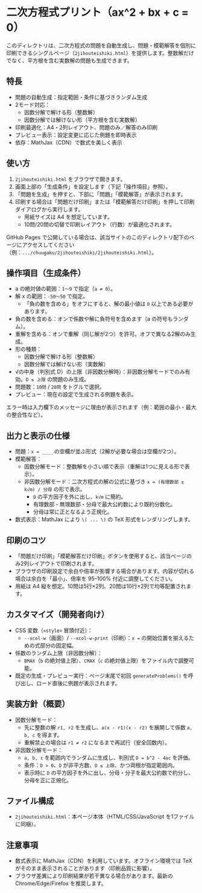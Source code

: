 # 二次方程式プリント（ax^2 + bx + c = 0）

このディレクトリは、二次方程式の問題を自動生成し、問題・模範解答を個別に印刷できるシングルページ（`2jihouteishiki.html`）を提供します。整数解だけでなく、平方根を含む実数解の問題も生成できます。

## 特長

- 問題の自動生成：指定範囲・条件に基づきランダム生成
- 2モード対応：
  - 因数分解で解ける形（整数解）
  - 因数分解では解けない形（平方根を含む実数解）
- 印刷最適化：A4・2列レイアウト、問題のみ／解答のみ印刷
- プレビュー表示：設定変更に応じた例題を即時表示
- 依存：MathJax（CDN）で数式を美しく表示

## 使い方

1. `2jihouteishiki.html` をブラウザで開きます。
2. 画面上部の「生成条件」を設定します（下記「操作項目」参照）。
3. 「問題を生成」を押すと、下部に「問題」「模範解答」が表示されます。
4. 印刷する場合は「問題だけ印刷」または「模範解答だけ印刷」を押して印刷ダイアログから実行します。
   - 用紙サイズは A4 を想定しています。
   - 10問/20問の切替で印刷レイアウト（行数）が最適化されます。

GitHub Pages で公開している場合は、該当サイトのこのディレクトリ配下のページにアクセスしてください（例：`.../chuugaku/2jihouteishiki/2jihouteishiki.html`）。

## 操作項目（生成条件）

- a の絶対値の範囲：`1〜9` で指定（`a ≠ 0`）。
- 解 x の範囲：`-50〜50` で指定。
  - 「負の数を含める」をオフにすると、解の最小値は `0` 以上である必要があります。
- 負の数を含める：オンで係数や解に負符号を含めます（a の符号もランダム）。
- 重解を含める：オンで重解（同じ解が2つ）を許可。オフで異なる2解のみ生成。
- 形の種類：
  - 因数分解で解ける形（整数解）
  - 因数分解では解けない形（実数解）
- √の中身（判別式 D）の上限（非因数分解時）：非因数分解モードでのみ有効。`D ≤ 上限` の問題のみ生成。
- 問題数：`10問` / `20問` をトグルで選択。
- プレビュー：現在の設定で生成される例題を表示。

エラー時は入力欄下のメッセージに理由が表示されます（例：範囲の最小・最大の整合性など）。

## 出力と表示の仕様

- 問題：`x = ____` の空欄が並ぶ形式（2解が必要な場合は空欄が2つ）。
- 模範解答：
  - 因数分解モード：整数解を小さい順で表示（重解は1つに見える形で表示）。
  - 非因数分解モード：二次方程式の解の公式に基づき `x = (有理数部 ± k√m) / 分母` の形で表示。
    - `D` の平方因子を外に出し、`k√m` に簡約。
    - 有理数部・無理数部・分母で最大公約数により既約分数化。
    - 分母は常に正となるよう正規化。
- 数式表示：MathJax により `\( ... \)` の TeX 形式をレンダリングします。

## 印刷のコツ

- 「問題だけ印刷」「模範解答だけ印刷」ボタンを使用すると、該当ページのみ2列レイアウトで印刷されます。
- ブラウザの印刷設定で余白や倍率が影響する場合があります。内容が切れる場合は余白を「最小」、倍率を 95–100% 付近に調整してください。
- 用紙は A4 縦を想定。10問は5行×2列、20問は10行×2列で均等配置されます。

## カスタマイズ（開発者向け）

- CSS 変数（`<style>` 冒頭付近）：
  - `--xcol-w`（画面）/ `--xcol-w-print`（印刷）：`x =` の開始位置を揃えるための式部分の固定幅。
- 係数のランダム上限（非因数分解）：
  - `BMAX`（`b` の絶対値上限）、`CMAX`（`c` の絶対値上限）をファイル内で調整可能。
- 既定の生成・プレビュー実行：ページ末尾で初回 `generateProblems()` を呼び出し、ロード直後に例題が表示されます。

## 実装方針（概要）

- 因数分解モード：
  - 先に整数の解 `r1, r2` を生成し、`a(x - r1)(x - r2)` を展開して係数 `a, b, c` を得ます。
  - 重解禁止の場合は `r1 ≠ r2` になるまで再試行（安全回数内）。
- 非因数分解モード：
  - `a, b, c` を範囲内でランダムに生成し、判別式 `D = b^2 - 4ac` を評価。
  - 条件：`D > 0`、`D` が非平方数、`D ≤ 上限`、かつ両根が指定範囲内。
  - 表示時に `D` の平方因子を外に出し、分母・分子を最大公約数で約分し、分母を正に正規化。

## ファイル構成

- `2jihouteishiki.html`：本ページ本体（HTML/CSS/JavaScript を1ファイルに同梱）。

## 注意事項

- 数式表示に MathJax（CDN）を利用しています。オフライン環境では TeX がそのまま表示されることがあります（印刷品質に影響）。
- ブラウザ差異により印刷結果が若干異なる場合があります。最新の Chrome/Edge/Firefox を推奨します。

